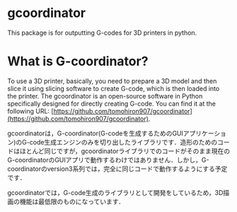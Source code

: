 # gcoordinator
This package is for outputting G-codes for 3D printers in python.

# What is G-coordinator?
To use a 3D printer, basically, you need to prepare a 3D model and then slice it using slicing software to create G-code, which is then loaded into the printer. The gcoordinator is an open-source software in Python specifically designed for directly creating G-code. You can find it at the following URL: [https://github.com/tomohiron907/gcoordinator](https://github.com/tomohiron907/gcoordinator).

gcoordinatorは，G-coordinator(G-codeを生成するためのGUIアプリケーション)のG-code生成エンジンのみを切り出したライブラリです．造形のためのコードはほとんど同じですが，gcoordinatorライブラリでのコードがそのまま現在のG-coordinatorのGUIアプリで動作するわけではありません．しかし，G-coordinatorのversion3系列では，完全に同じコードで動作するようにする予定です．

gcoordinatorでは，G-code生成のライブラリとして開発をしているため，3D描画の機能は最低限のものになっています．